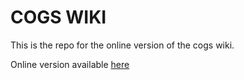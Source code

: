 # COGS WIKI

This is the repo for the online version of the cogs wiki.

Online version available [here](http://kevinzuern.com/cogs/)
